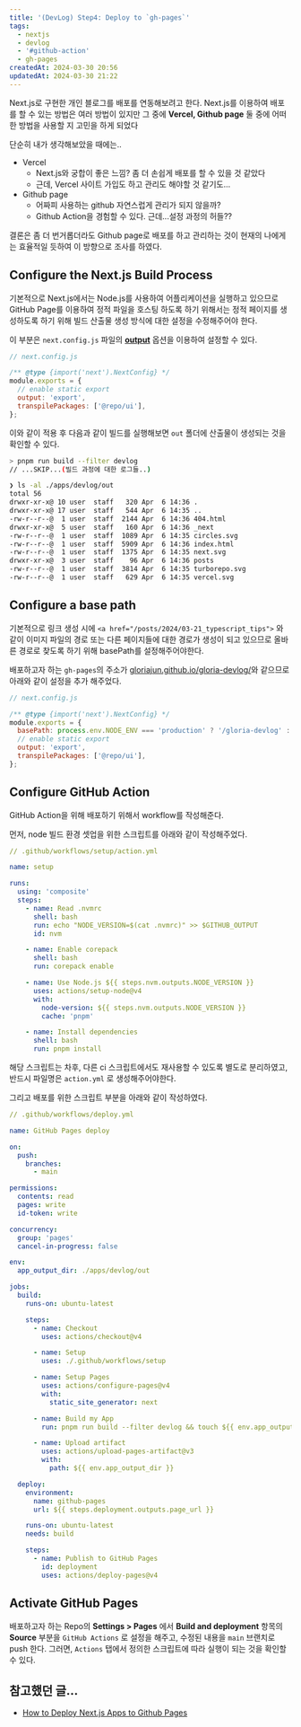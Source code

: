 ```yaml
---
title: '(DevLog) Step4: Deploy to `gh-pages`'
tags:
  - nextjs
  - devlog
  - '#github-action'
  - gh-pages
createdAt: 2024-03-30 20:56
updatedAt: 2024-03-30 21:22
---
```


Next.js로 구현한 개인 블로그를 배포를 연동해보려고 한다.
Next.js를 이용하여 배포를 할 수 있는 방법은 여러 방법이 있지만 그 중에 **Vercel, Github page** 둘 중에 어떠한 방법을 사용할 지 고민을 하게 되었다

단순히 내가 생각해보았을 때에는..

- Vercel
  - Next.js와 궁합이 좋은 느낌? 좀 더 손쉽게 배포를 할 수 있을 것 같았다
  - 근데, Vercel 사이트 가입도 하고 관리도 해야할 것 같기도...
- Github page
  - 어짜피 사용하는 github 자연스럽게 관리가 되지 않을까?
  - Github Action을 경험할 수 있다. 근데...설정 과정의 허들??

결론은 좀 더 번거롭더라도 Github page로 배포를 하고 관리하는 것이 현재의 나에게는 효율적일 듯하여 이 방향으로 조사를 하였다.

## Configure the Next.js Build Process

기본적으로 Next.js에서는 Node.js를 사용하여 어플리케이션을 실행하고 있으므로 GitHub Page를 이용하여 정적 파일을 호스팅 하도록 하기 위해서는 정적 페이지를 생성하도록 하기 위해 빌드 산출물 생성 방식에 대한 설정을 수정해주어야 한다.

이 부분은 `next.config.js` 파일의 **[output](https://nextjs.org/docs/pages/api-reference/next-config-js/output)** 옵션을 이용하여 설정할 수 있다.

```javascript
// next.config.js

/** @type {import('next').NextConfig} */
module.exports = {
  // enable static export
  output: 'export',
  transpilePackages: ['@repo/ui'],
};
```

이와 같이 적용 후 다음과 같이 빌드를 실행해보면 `out` 폴더에 산출물이 생성되는 것을 확인할 수 있다.

```bash
> pnpm run build --filter devlog
// ...SKIP...(빌드 과정에 대한 로그들..)

❯ ls -al ./apps/devlog/out                                                                                                                                           14:36:00
total 56
drwxr-xr-x@ 10 user  staff   320 Apr  6 14:36 .
drwxr-xr-x@ 17 user  staff   544 Apr  6 14:35 ..
-rw-r--r--@  1 user  staff  2144 Apr  6 14:36 404.html
drwxr-xr-x@  5 user  staff   160 Apr  6 14:36 _next
-rw-r--r--@  1 user  staff  1089 Apr  6 14:35 circles.svg
-rw-r--r--@  1 user  staff  5909 Apr  6 14:36 index.html
-rw-r--r--@  1 user  staff  1375 Apr  6 14:35 next.svg
drwxr-xr-x@  3 user  staff    96 Apr  6 14:36 posts
-rw-r--r--@  1 user  staff  3814 Apr  6 14:35 turborepo.svg
-rw-r--r--@  1 user  staff   629 Apr  6 14:35 vercel.svg
```

## Configure a base path

기본적으로 링크 생성 시에 `<a href="/posts/2024/03-21_typescript_tips">` 와 같이 이미지 파일의 경로 또는 다른 페이지들에 대한 경로가 생성이 되고 있으므로 올바른 경로로 찾도록 하기 위해 basePath를 설정해주어야한다.

배포하고자 하는 `gh-pages`의 주소가 [gloriajun.github.io/gloria-devlog/](https://gloriajun.github.io/gloria-tilog/ 'https://gloriajun.github.io/gloria-devlog/')와 같으므로 아래와 같이 설정을 추가 해주었다.

```javascript
// next.config.js

/** @type {import('next').NextConfig} */
module.exports = {
  basePath: process.env.NODE_ENV === 'production' ? '/gloria-devlog' : '',
  // enable static export
  output: 'export',
  transpilePackages: ['@repo/ui'],
};
```

## Configure GitHub Action

GitHub Action을 위해 배포하기 위해서 workflow를 작성해준다.

먼저, node 빌드 환경 셋업을 위한 스크립트를 아래와 같이 작성해주었다.

```yaml
// .github/workflows/setup/action.yml

name: setup

runs:
  using: 'composite'
  steps:
    - name: Read .nvmrc
      shell: bash
      run: echo "NODE_VERSION=$(cat .nvmrc)" >> $GITHUB_OUTPUT
      id: nvm

    - name: Enable corepack
      shell: bash
      run: corepack enable

    - name: Use Node.js ${{ steps.nvm.outputs.NODE_VERSION }}
      uses: actions/setup-node@v4
      with:
        node-version: ${{ steps.nvm.outputs.NODE_VERSION }}
        cache: 'pnpm'

    - name: Install dependencies
      shell: bash
      run: pnpm install

```

해당 스크립트는 차후, 다른 ci 스크립트에서도 재사용할 수 있도록 별도로 분리하였고, 반드시 파일명은 `action.yml` 로 생성해주어야한다.

그리고 배포를 위한 스크립트 부분을 아래와 같이 작성하였다.

```yaml
// .github/workflows/deploy.yml

name: GitHub Pages deploy

on:
  push:
    branches:
      - main

permissions:
  contents: read
  pages: write
  id-token: write

concurrency:
  group: 'pages'
  cancel-in-progress: false

env:
  app_output_dir: ./apps/devlog/out

jobs:
  build:
    runs-on: ubuntu-latest

    steps:
      - name: Checkout
        uses: actions/checkout@v4

      - name: Setup
        uses: ./.github/workflows/setup

      - name: Setup Pages
        uses: actions/configure-pages@v4
        with:
          static_site_generator: next

      - name: Build my App
        run: pnpm run build --filter devlog && touch ${{ env.app_output_dir }}/.nojekyll

      - name: Upload artifact
        uses: actions/upload-pages-artifact@v3
        with:
          path: ${{ env.app_output_dir }}

  deploy:
    environment:
      name: github-pages
      url: ${{ steps.deployment.outputs.page_url }}

    runs-on: ubuntu-latest
    needs: build

    steps:
      - name: Publish to GitHub Pages
        id: deployment
        uses: actions/deploy-pages@v4
```

## Activate GitHub Pages

배포하고자 하는 Repo의 **Settings > Pages** 에서 **Build and deployment** 항목의 **Source** 부분을 `GitHub Actions` 로 설정을 해주고, 수정된 내용을 `main` 브랜치로 push 한다.
그러면, `Actions` 탭에서 정의한 스크립트에 따라 실행이 되는 것을 확인할 수 있다.

## 참고했던 글...

- [How to Deploy Next.js Apps to Github Pages](https://www.freecodecamp.org/news/how-to-deploy-next-js-app-to-github-pages/)
